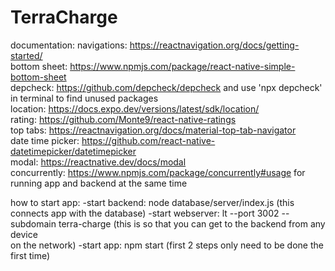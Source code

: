 # TerraCharge
documentation:
  navigations: https://reactnavigation.org/docs/getting-started/ <br />
  bottom sheet: https://www.npmjs.com/package/react-native-simple-bottom-sheet <br />
  depcheck: https://github.com/depcheck/depcheck and use 'npx depcheck' in terminal to find unused packages <br />
  location: https://docs.expo.dev/versions/latest/sdk/location/ <br/>
  rating: https://github.com/Monte9/react-native-ratings <br/>
  top tabs: https://reactnavigation.org/docs/material-top-tab-navigator <br/>
  date time picker: https://github.com/react-native-datetimepicker/datetimepicker <br/>
  modal: https://reactnative.dev/docs/modal <br/>
  concurrently: https://www.npmjs.com/package/concurrently#usage for running app and backend at the same time <br/>

  how to start app:
    -start backend: node database/server/index.js (this connects app with the database)
    -start webserver: lt --port 3002 --subdomain terra-charge (this is so that you can get to the backend from any device
    <br/> on the network)
    -start app: npm start (first 2 steps only need to be done the first time)